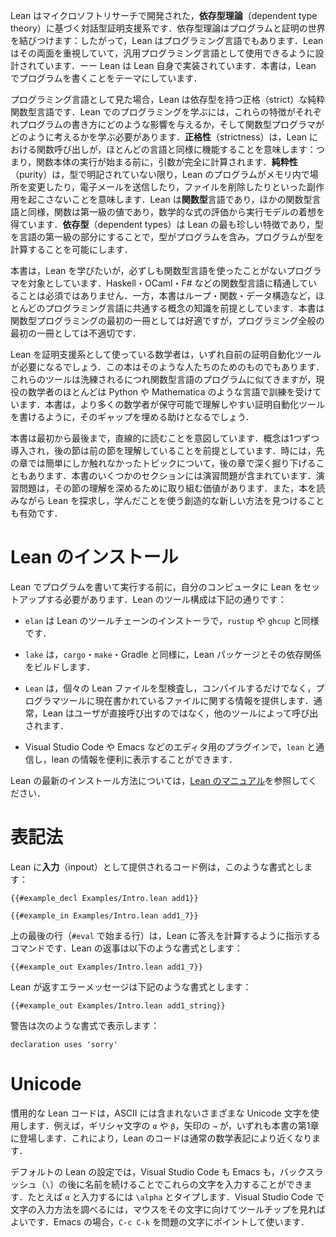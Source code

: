 <!-- Lean is an interactive theorem prover developed at Microsoft Research, based on dependent type theory.
Dependent type theory unites the worlds of programs and proofs; thus, Lean is also a programming language.
Lean takes its dual nature seriously, and it is designed to be suitable for use as a general-purpose programming language—Lean is even implemented in itself.
This book is about writing programs in Lean. -->

Lean はマイクロソフトリサーチで開発された，**依存型理論**（dependent type theory）に基づく対話型証明支援系です．依存型理論はプログラムと証明の世界を結びつけます：したがって，Lean はプログラミング言語でもあります．Lean はその両面を重視していて，汎用プログラミング言語として使用できるように設計されています．ーー Lean は Lean 自身で実装されています．本書は，Lean でプログラムを書くことをテーマにしています．

<!-- When viewed as a programming language, Lean is a strict pure functional language with dependent types.
A large part of learning to program with Lean consists of learning how each of these attributes affects the way programs are written, and how to think like a functional programmer.
_Strictness_ means that function calls in Lean work similarly to the way they do in most languages: the arguments are fully computed before the function's body begins running.
_Purity_ means that Lean programs cannot have side effects such as modifying locations in memory, sending emails, or deleting files without the program's type saying so.
Lean is a _functional_ language in the sense that functions are first-class values like any other and that the execution model is inspired by the evaluation of mathematical expressions.
_Dependent types_, which are the most unusual feature of Lean, make types into a first-class part of the language, allowing types to contain programs and programs to compute types. -->

プログラミング言語として見た場合，Lean は依存型を持つ正格（strict）な純粋関数型言語です．Lean でのプログラミングを学ぶには，これらの特徴がそれぞれプログラムの書き方にどのような影響を与えるか，そして関数型プログラマがどのように考えるかを学ぶ必要があります．**正格性**（strictness）は，Lean における関数呼び出しが，ほとんどの言語と同様に機能することを意味します：つまり，関数本体の実行が始まる前に，引数が完全に計算されます．**純粋性**（purity）は，型で明記されていない限り，Lean のプログラムがメモリ内で場所を変更したり，電子メールを送信したり，ファイルを削除したりといった副作用を起こさないことを意味します．Lean は**関数型**言語であり，ほかの関数型言語と同様，関数は第一級の値であり，数学的な式の評価から実行モデルの着想を得ています．**依存型**（dependent types）は Lean の最も珍しい特徴であり，型を言語の第一級の部分にすることで，型がプログラムを含み，プログラムが型を計算することを可能にします．

<!-- This book is intended for programmers who want to learn Lean, but who have not necessarily used a functional programming language before.
Familiarity with functional languages such as Haskell, OCaml, or F# is not required.
On the other hand, this book does assume knowledge of concepts like loops, functions, and data structures that are common to most programming languages.
While this book is intended to be a good first book on functional programming, it is not a good first book on programming in general. -->

本書は，Lean を学びたいが，必ずしも関数型言語を使ったことがないプログラマを対象としています．Haskell・OCaml・F# などの関数型言語に精通していることは必須ではありません．一方，本書はループ・関数・データ構造など，ほとんどのプログラミング言語に共通する概念の知識を前提としています．本書は関数型プログラミングの最初の一冊としては好適ですが，プログラミング全般の最初の一冊としては不適切です．

<!-- Mathematicians who are using Lean as a proof assistant will likely need to write custom proof automation tools at some point.
This book is also for them.
As these tools become more sophisticated, they begin to resemble programs in functional languages, but most working mathematicians are trained in languages like Python and Mathematica.
This book can help bridge the gap, empowering more mathematicians to write maintainable and understandable proof automation tools. -->

Lean を証明支援系として使っている数学者は，いずれ自前の証明自動化ツールが必要になるでしょう．この本はそのような人たちのためのものでもあります．これらのツールは洗練されるにつれ関数型言語のプログラムに似てきますが，現役の数学者のほとんどは Python や Mathematica のような言語で訓練を受けています．本書は，より多くの数学者が保守可能で理解しやすい証明自動化ツールを書けるように，そのギャップを埋める助けとなるでしょう．

<!-- This book is intended to be read linearly, from the beginning to the end.
Concepts are introduced one at a time, and later sections assume familiarity with earlier sections.
Sometimes, later chapters will go into depth on a topic that was only briefly addressed earlier on.
Some sections of the book contain exercises.
These are worth doing, in order to cement your understanding of the section.
It is also useful to explore Lean as you read the book, finding creative new ways to use what you have learned. -->

本書は最初から最後まで，直線的に読むことを意図しています．概念は1つずつ導入され，後の節は前の節を理解していることを前提としています．時には，先の章では簡単にしか触れなかったトピックについて，後の章で深く掘り下げることもあります．本書のいくつかのセクションには演習問題が含まれています．演習問題は，その節の理解を深めるために取り組む価値があります．また，本を読みながら Lean を探求し，学んだことを使う創造的な新しい方法を見つけることも有効です．

<!-- # Getting Lean -->

# Lean のインストール

<!-- Before writing and running programs written in Lean, you'll need to set up Lean on your own computer.
The Lean tooling consists of the following: -->

Lean でプログラムを書いて実行する前に，自分のコンピュータに Lean をセットアップする必要があります．Lean のツール構成は下記の通りです：

 <!-- * `elan` manages the Lean compiler toolchains, similarly to `rustup` or `ghcup`. -->
 * `elan` は Lean のツールチェーンのインストーラで，`rustup` や `ghcup` と同様です．
 <!-- * `lake` builds Lean packages and their dependencies, similarly to `cargo`, `make`, or Gradle. -->
 * `lake` は，`cargo`・`make`・Gradle と同様に，Lean パッケージとその依存関係をビルドします．
 <!-- * `lean` type checks and compiles individual Lean files as well as providing information to programmer tools about files that are currently being written.
   Normally, `lean` is invoked by other tools rather than directly by users. -->
 * `Lean` は，個々の Lean ファイルを型検査し，コンパイルするだけでなく，プログラマツールに現在書かれているファイルに関する情報を提供します．通常，Lean はユーザが直接呼び出すのではなく，他のツールによって呼び出されます．
 <!-- * Plugins for editors, such as Visual Studio Code or Emacs, that communicate with `lean` and present its information conveniently. -->
 * Visual Studio Code や Emacs などのエディタ用のプラグインで，`lean` と通信し，lean の情報を便利に表示することができます．

<!-- Please refer to the [Lean manual](https://leanprover.github.io/lean4/doc/quickstart.html) for up-to-date instructions for installing Lean. -->

Lean の最新のインストール方法については，[Lean のマニュアル](https://leanprover.github.io/lean4/doc/quickstart.html)を参照してください．

<!-- # Typographical Conventions -->

# 表記法

<!-- Code examples that are provided to Lean as _input_ are formatted like this: -->

Lean に**入力**（inpout）として提供されるコード例は，このような書式とします：

```lean
{{#example_decl Examples/Intro.lean add1}}

{{#example_in Examples/Intro.lean add1_7}}
```

<!-- The last line above (beginning with `#eval`) is a command that instructs Lean to calculate an answer.
Lean's replies are formatted like this: -->

上の最後の行（`#eval` で始まる行）は，Lean に答えを計算するように指示するコマンドです．Lean の返事は以下のような書式とします：

```output info
{{#example_out Examples/Intro.lean add1_7}}
```

<!-- Error messages returned by Lean are formatted like this: -->

Lean が返すエラーメッセージは下記のような書式とします：

```output error
{{#example_out Examples/Intro.lean add1_string}}
```

<!-- Warnings are formatted like this: -->

警告は次のような書式で表示します：

```output warning
declaration uses 'sorry'
```

<!-- # Unicode -->

# Unicode

<!-- Idiomatic Lean code makes use of a variety of Unicode characters that are not part of ASCII.
For instance, Greek letters like `α` and `β` and the arrow `→` both occur in the first chapter of this book.
This allows Lean code to more closely resemble ordinary mathematical notation. -->

慣用的な Lean コードは，ASCII には含まれないさまざまな Unicode 文字を使用します．例えば，ギリシャ文字の `α` や `β`，矢印の `→` が，いずれも本書の第1章に登場します．これにより，Lean のコードは通常の数学表記により近くなります．

<!-- With the default Lean settings, both Visual Studio Code and Emacs allow these characters to be typed with a backslash (`\`) followed by a name.
For example, to enter `α`, type `\alpha`.
To find out how to type a character in Visual Studio Code, point the mouse at it and look at the tooltip.
In Emacs, use `C-c C-k` with point on the character in question. -->

デフォルトの Lean の設定では，Visual Studio Code も Emacs も，バックスラッシュ（`\`）の後に名前を続けることでこれらの文字を入力することができます．たとえば `α` と入力するには `\alpha` とタイプします．Visual Studio Code で文字の入力方法を調べるには，マウスをその文字に向けてツールチップを見ればよいです．Emacs の場合，`C-c C-k` を問題の文字にポイントして使います．
